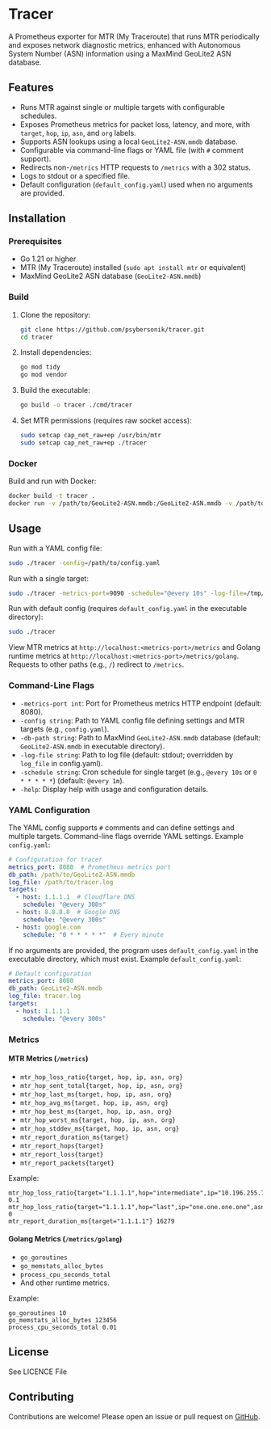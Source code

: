# Tracer

A Prometheus exporter for MTR (My Traceroute) that runs MTR periodically and exposes network diagnostic metrics, enhanced with Autonomous System Number (ASN) information using a MaxMind GeoLite2 ASN database.


## Features

- Runs MTR against single or multiple targets with configurable schedules.
- Exposes Prometheus metrics for packet loss, latency, and more, with `target`, `hop`, `ip`, `asn`, and `org` labels.
- Supports ASN lookups using a local `GeoLite2-ASN.mmdb` database.
- Configurable via command-line flags or YAML file (with `#` comment support).
- Redirects non-`/metrics` HTTP requests to `/metrics` with a 302 status.
- Logs to stdout or a specified file.
- Default configuration (`default_config.yaml`) used when no arguments are provided.

## Installation

### Prerequisites

- Go 1.21 or higher
- MTR (My Traceroute) installed (`sudo apt install mtr` or equivalent)
- MaxMind GeoLite2 ASN database (`GeoLite2-ASN.mmdb`)

### Build

1. Clone the repository:
   ```bash
   git clone https://github.com/psybersonik/tracer.git
   cd tracer
   ```

2. Install dependencies:
   ```bash
   go mod tidy
   go mod vendor
   ```

3. Build the executable:
   ```bash
   go build -o tracer ./cmd/tracer
   ```

4. Set MTR permissions (requires raw socket access):
   ```bash
   sudo setcap cap_net_raw+ep /usr/bin/mtr
   sudo setcap cap_net_raw+ep ./tracer
   ```

### Docker

Build and run with Docker:
```bash
docker build -t tracer .
docker run -v /path/to/GeoLite2-ASN.mmdb:/GeoLite2-ASN.mmdb -v /path/to/config.yaml:/config.yaml -p 8080:8080 tracer -config=/config.yaml
```

## Usage

Run with a YAML config file:
```bash
sudo ./tracer -config=/path/to/config.yaml
```

Run with a single target:
```bash
sudo ./tracer -metrics-port=9090 -schedule="@every 10s" -log-file=/tmp/tracer.log -- 1.1.1.1
```

Run with default config (requires `default_config.yaml` in the executable directory):
```bash
sudo ./tracer
```

View MTR metrics at `http://localhost:<metrics-port>/metrics` and Golang runtime metrics at `http://localhost:<metrics-port>/metrics/golang`. Requests to other paths (e.g., `/`) redirect to `/metrics`.

### Command-Line Flags

- `-metrics-port int`: Port for Prometheus metrics HTTP endpoint (default: 8080).
- `-config string`: Path to YAML config file defining settings and MTR targets (e.g., `config.yaml`).
- `-db-path string`: Path to MaxMind `GeoLite2-ASN.mmdb` database (default: `GeoLite2-ASN.mmdb` in executable directory).
- `-log-file string`: Path to log file (default: stdout; overridden by `log_file` in config.yaml).
- `-schedule string`: Cron schedule for single target (e.g., `@every 10s` or `0 * * * * *`) (default: `@every 1m`).
- `-help`: Display help with usage and configuration details.

### YAML Configuration

The YAML config supports `#` comments and can define settings and multiple targets. Command-line flags override YAML settings. Example `config.yaml`:
```yaml
# Configuration for tracer
metrics_port: 8080  # Prometheus metrics port
db_path: /path/to/GeoLite2-ASN.mmdb
log_file: /path/to/tracer.log
targets:
  - host: 1.1.1.1  # Cloudflare DNS
    schedule: "@every 300s"
  - host: 8.8.8.8  # Google DNS
    schedule: "@every 300s"
  - host: google.com
    schedule: "0 * * * * *"  # Every minute
```

If no arguments are provided, the program uses `default_config.yaml` in the executable directory, which must exist. Example `default_config.yaml`:
```yaml
# Default configuration
metrics_port: 8080
db_path: GeoLite2-ASN.mmdb
log_file: tracer.log
targets:
  - host: 1.1.1.1
    schedule: "@every 300s"
```

### Metrics

#### MTR Metrics (`/metrics`)

- `mtr_hop_loss_ratio{target, hop, ip, asn, org}`
- `mtr_hop_sent_total{target, hop, ip, asn, org}`
- `mtr_hop_last_ms{target, hop, ip, asn, org}`
- `mtr_hop_avg_ms{target, hop, ip, asn, org}`
- `mtr_hop_best_ms{target, hop, ip, asn, org}`
- `mtr_hop_worst_ms{target, hop, ip, asn, org}`
- `mtr_hop_stddev_ms{target, hop, ip, asn, org}`
- `mtr_report_duration_ms{target}`
- `mtr_report_hops{target}`
- `mtr_report_loss{target}`
- `mtr_report_packets{target}`

Example:
```
mtr_hop_loss_ratio{target="1.1.1.1",hop="intermediate",ip="10.196.255.74",asn="unknown",org="unknown"} 0.1
mtr_hop_loss_ratio{target="1.1.1.1",hop="last",ip="one.one.one.one",asn="AS13335",org="Cloudflare"} 0
mtr_report_duration_ms{target="1.1.1.1"} 16279
```

#### Golang Metrics (`/metrics/golang`)

- `go_goroutines`
- `go_memstats_alloc_bytes`
- `process_cpu_seconds_total`
- And other runtime metrics.

Example:
```
go_goroutines 10
go_memstats_alloc_bytes 123456
process_cpu_seconds_total 0.01
```

## License

See LICENCE File

## Contributing

Contributions are welcome! Please open an issue or pull request on [GitHub](https://github.com/psybersonik/tracer).